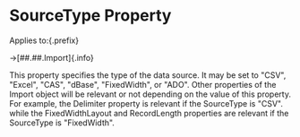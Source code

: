 # SourceType Property

Applies to:{.prefix}

→[##.##.Import]{.info}

This property specifies the type of the data source. It may be set to "CSV", "Excel",  "CAS",
"dBase", "FixedWidth", or "ADO". Other properties of the Import object will be relevant or not
depending on the value of this property. For example, the Delimiter property is relevant if the
SourceType is "CSV". while the FixedWidthLayout and RecordLength properties are relevant if the
SourceType is "FixedWidth".

